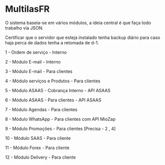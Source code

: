 # MultilasFR
O sistema baseia-se em vários módulos, a ideia central é que faça todo trabalho via JSON.

Certificar que o servidor que esteja instalado tenha backup diário para caso haja perca de dados tenha a retomada de d-1.

1 - Ordem de serviço - Interno

2 - Módulo E-mail - Interno

3 - Módulo E-mail - Para clientes

4 - Módulo serviços e Produtos - Para clientes

5 - Módulo ASAAS - Cobrança Interno - API ASAAS

6 - Módulo ASAAS - Para clientes - API ASAAS

7 - Módulo Agendas - Para clientes 

8 - Módulo WhatsApp - Para clientes com API MioZap

9 - Módulo Promoções - Para clientes [Precisa - 2 , 4]

10 - Módulo SAAS - Para cliente 

11 - Módulo Forex - Para cliente

12 - Módulo Delivery - Para cliente
